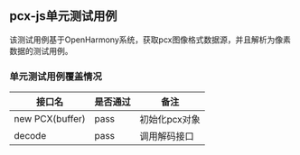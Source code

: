## pcx-js单元测试用例

该测试用例基于OpenHarmony系统，获取pcx图像格式数据源，并且解析为像素数据的测试用例。

### 单元测试用例覆盖情况

|接口名 | 是否通过 |备注|
|---|---|---|
|new PCX(buffer)|pass|初始化pcx对象|
|decode|pass|调用解码接口|